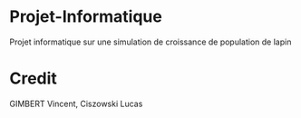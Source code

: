 # Projet-Informatique
Projet informatique sur une simulation de croissance de population de lapin
# Credit
GIMBERT Vincent, Ciszowski Lucas
